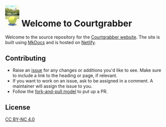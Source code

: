 # <img src="./docs/images/courtgrabber_logo.png" alt="Courtgrabber logo" width="45"> Welcome to Courtgrabber

Welcome to the source repository for the [Courtgrabber website](https://courtgrabber.netlify.app). The site is built using [MkDocs](https://www.mkdocs.org/) and is hosted on [Netlify](https://netlify.com).

## Contributing

- Raise an [issue](https://github.com/tiffany76/courtgrabber-docs/issues/new) for any changes or additions you'd like to see. Make sure to include a link to the heading or page, if relevant.
- If you want to work on an issue, ask to be assigned in a comment. A maintainer will assign the issue to you. 
- Follow the [fork-and-pull model](https://docs.github.com/en/pull-requests/collaborating-with-pull-requests/getting-started/about-collaborative-development-models#fork-and-pull-model) to put up a PR.

## License

[CC BY-NC 4.0](https://creativecommons.org/licenses/by-nc/4.0)
